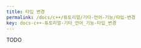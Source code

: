 ```yaml
---
title: 타입 변경
permalink: /docs/c++/튜토리얼/기타-언어-기능/타입-변경
key: docs-c++-튜토리얼-기타_언어_기능-타입_변경
---
```


TODO